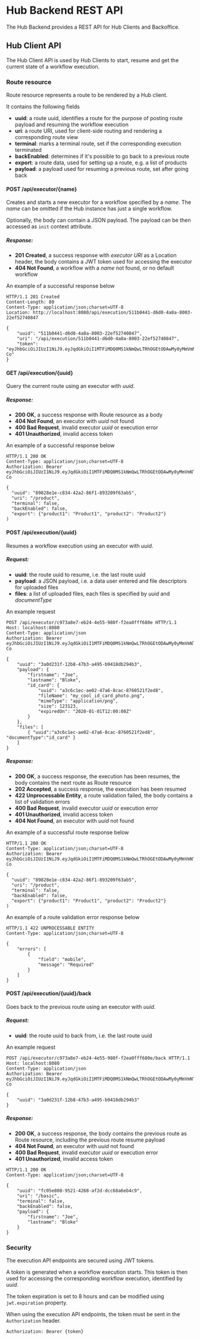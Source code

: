 # Hub Backend REST API

The Hub Backend provides a REST API for Hub Clients and Backoffice.

## Hub Client API
The Hub Client API is used by Hub Clients to start, resume and get the current state of a workflow execution.

### Route resource
Route resource represents a route to be rendered by a Hub client.

It contains the following fields

- **uuid**: a route uuid, identifies a route for the purpose of posting route payload and resuming the workflow execution
- **uri**: a route URI, used for client-side routing and rendering a corresponding route view
- **terminal**: marks a terminal route, set if the corresponding execution terminated
- **backEnabled**: determines if it's possible to go back to a previous route
- **export**: a route data, used for setting up a route, e.g. a list of products
- **payload**: a payload used for resuming a previous route, set after going back 
 
#### POST /api/executor/{name}
Creates and starts a new executor for a workflow specified by a _name_. The _name_ can be omitted if the Hub instance has just a single workflow.

Optionally, the body can contain a JSON payload. The payload can be then accessed as `init` context attribute.  

##### Response:
- **201 Created**, a success response with _executor URI_ as a Location header, the body contains a JWT token used for accessing the executor
- **404 Not Found**, a workflow with a _name_ not found, or no default workflow 

An example of a successful response below
```
HTTP/1.1 201 Created
Content-Length: 80
Content-Type: application/json;charset=UTF-8
Location: http://localhost:8080/api/execution/511b0441-d6d0-4a8a-8003-22ef52740847

{
    "uuid": "511b0441-d6d0-4a8a-8003-22ef52740847",
    "uri": "/api/execution/511b0441-d6d0-4a8a-8003-22ef52740847",
    "token": "eyJhbGciOiJIUzI1NiJ9.eyJqdGkiOiI1MTFiMDQ0MS1kNmQwLTRhOGEtODAwMy0yMmVmNTI3NDA4NDciLCJzdWIiOiJleGVjdXRvciIsImlhdCI6MTU1NzI0NjE4OSwiZXhwIjoxNTU3Mjc0OTg5fQ.2GVAuboArO8k1G48CY1ojFdypO9zm9u2ZubCE7Qa-Co"
}
```

#### GET /api/execution/{uuid}
Query the current route using an executor with _uuid_. 

##### Response:
- **200 OK**, a success response with Route resource as a body
- **404 Not Found**, an executor with _uuid_ not found
- **400 Bad Request**, invalid executor _uuid_ or execution error
- **401 Unauthorized**, invalid access token

An example of a successful response below
```
HTTP/1.1 200 OK
Content-Type: application/json;charset=UTF-8
Authorization: Bearer eyJhbGciOiJIUzI1NiJ9.eyJqdGkiOiI1MTFiMDQ0MS1kNmQwLTRhOGEtODAwMy0yMmVmNTI3NDA4NDciLCJzdWIiOiJleGVjdXRvciIsImlhdCI6MTU1NzI0NjE4OSwiZXhwIjoxNTU3Mjc0OTg5fQ.2GVAuboArO8k1G48CY1ojFdypO9zm9u2ZubCE7Qa-Co

{ 
  "uuid": "89828e1e-c834-42a2-86f1-893209f63ab5", 
  "uri": "/product", 
  "terminal": false, 
  "backEnabled": false, 
  "export": {"product1": "Product1", "product2": "Product2"}
)

```

#### POST /api/execution/{uuid}
Resumes a workflow execution using an executor with _uuid_.

##### Request:
- **uuid**: the route uuid to resume, i.e. the last route uuid
- **payload**: a JSON payload, i.e. a data user entered and file descriptors for uploaded files
- **files**: a list of uploaded files, each files is specified by _uuid_ and _documentType_ 
 
An example request
```
POST /api/executor/c973a8e7-eb24-4e55-980f-f2ea0fff680e HTTP/1.1
Host: localhost:8080
Content-Type: application/json
Authorization: Bearer eyJhbGciOiJIUzI1NiJ9.eyJqdGkiOiI1MTFiMDQ0MS1kNmQwLTRhOGEtODAwMy0yMmVmNTI3NDA4NDciLCJzdWIiOiJleGVjdXRvciIsImlhdCI6MTU1NzI0NjE4OSwiZXhwIjoxNTU3Mjc0OTg5fQ.2GVAuboArO8k1G48CY1ojFdypO9zm9u2ZubCE7Qa-Co

{
    "uuid": "3a0d231f-12b8-47b3-a495-b9418db294b3",
    "payload": {
        "firstname": "Joe",
        "lastname": "Bloke",
        "id_card": {
            "uuid": "a3c6c1ec-ae02-47a6-8cac-8760521f2ed8", 
            "fileName": "my_cool_id_card_photo.png", 
            "mimeType": "application/png", 
            "size": 123123, 
            "expiredOn": "2020-01-01T12:00:00Z" 
        }
    },
    "files": [
        { "uuid":"a3c6c1ec-ae02-47a6-8cac-8760521f2ed8", "documentType":"id_card" }
    ]
}
```

##### Response:
- **200 OK**, a success response, the execution has been resumes, the body contains the next route as Route resource
- **202 Accepted**, a success response, the execution has been resumed
- **422 Unprocessable Entity**, a route validation failed, the body contains a list of validation errors 
- **400 Bad Request**, invalid executor _uuid_ or execution error
- **401 Unauthorized**, invalid access token
- **404 Not Found**, an executor with _uuid_ not found


An example of a successful route response below
```
HTTP/1.1 200 OK
Content-Type: application/json;charset=UTF-8
Authorization: Bearer eyJhbGciOiJIUzI1NiJ9.eyJqdGkiOiI1MTFiMDQ0MS1kNmQwLTRhOGEtODAwMy0yMmVmNTI3NDA4NDciLCJzdWIiOiJleGVjdXRvciIsImlhdCI6MTU1NzI0NjE4OSwiZXhwIjoxNTU3Mjc0OTg5fQ.2GVAuboArO8k1G48CY1ojFdypO9zm9u2ZubCE7Qa-Co

{ 
  "uuid": "89828e1e-c834-42a2-86f1-893209f63ab5", 
  "uri": "/product", 
  "terminal": false, 
  "backEnabled": false, 
  "export": {"product1": "Product1", "product2": "Product2"}
)

```

An example of a route validation error response below
```
HTTP/1.1 422 UNPROCESSABLE ENTITY
Content-Type: application/json;charset=UTF-8

{
    "errors": [
        {
            "field": "mobile",
            "message": "Required"
        }
    ]
}
```

#### POST /api/execution/{uuid}/back
Goes back to the previous route using an executor with _uuid_.

##### Request:
- **uuid**: the route uuid to back from, i.e. the last route uuid

An example request
```
POST /api/executor/c973a8e7-eb24-4e55-980f-f2ea0fff680e/back HTTP/1.1
Host: localhost:8080
Content-Type: application/json
Authorization: Bearer eyJhbGciOiJIUzI1NiJ9.eyJqdGkiOiI1MTFiMDQ0MS1kNmQwLTRhOGEtODAwMy0yMmVmNTI3NDA4NDciLCJzdWIiOiJleGVjdXRvciIsImlhdCI6MTU1NzI0NjE4OSwiZXhwIjoxNTU3Mjc0OTg5fQ.2GVAuboArO8k1G48CY1ojFdypO9zm9u2ZubCE7Qa-Co

{
    "uuid": "3a0d231f-12b8-47b3-a495-b9418db294b3"
}
```

##### Response:
- **200 OK**, a success response, the body contains the previous route as Route resource, including the previous route resume payload
- **404 Not Found**, an executor with _uuid_ not found
- **400 Bad Request**, invalid executor _uuid_ or execution error
- **401 Unauthorized**, invalid access token

```
HTTP/1.1 200 OK
Content-Type: application/json;charset=UTF-8

{
    "uuid": "fc05e808-9521-4268-af2d-dcc68a6eb4c9",
    "uri": "/basic",
    "terminal": false,
    "backEnabled": false,
    "payload": {
        "firstname": "Joe",
        "lastname": "Bloke"
    }
}
```

### Security
The execution API endpoints are secured using JWT tokens.

A token is generated when a workflow execution starts. This token is then used for accessing the corresponding workflow execution, identified by _uuid_.

The token expiration is set to 8 hours and can be modified using `jwt.expiration` property.

When using the execution API endpoints, the token must be sent in the `Authorization` header.

```
Authorization: Bearer {token}
```  
